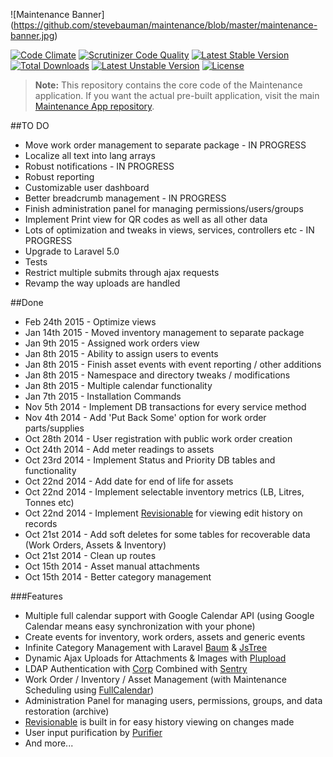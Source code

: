 ![Maintenance Banner]
(https://github.com/stevebauman/maintenance/blob/master/maintenance-banner.jpg)

[![Code Climate](https://codeclimate.com/github/stevebauman/maintenance/badges/gpa.svg)](https://codeclimate.com/github/stevebauman/maintenance)
[![Scrutinizer Code Quality](https://scrutinizer-ci.com/g/stevebauman/maintenance/badges/quality-score.png?b=master)](https://scrutinizer-ci.com/g/stevebauman/maintenance/?branch=master)
[![Latest Stable Version](https://poser.pugx.org/stevebauman/maintenance/v/stable.svg)](https://packagist.org/packages/stevebauman/maintenance) 
[![Total Downloads](https://poser.pugx.org/stevebauman/maintenance/downloads.svg)](https://packagist.org/packages/stevebauman/maintenance) 
[![Latest Unstable Version](https://poser.pugx.org/stevebauman/maintenance/v/unstable.svg)](https://packagist.org/packages/stevebauman/maintenance) 
[![License](https://poser.pugx.org/stevebauman/maintenance/license.svg)](https://packagist.org/packages/stevebauman/maintenance)

> **Note:** This repository contains the core code of the Maintenance application. If you want the actual pre-built application, visit the main [Maintenance App repository](https://github.com/stevebauman/maintenance-app).

##TO DO
* Move work order management to separate package - IN PROGRESS
* Localize all text into lang arrays
* Robust notifications - IN PROGRESS
* Robust reporting
* Customizable user dashboard
* Better breadcrumb management - IN PROGRESS
* Finish administration panel for managing permissions/users/groups
* Implement Print view for QR codes as well as all other data
* Lots of optimization and tweaks in views, services, controllers etc - IN PROGRESS
* Upgrade to Laravel 5.0
* Tests
* Restrict multiple submits through ajax requests
* Revamp the way uploads are handled

##Done
* Feb 24th 2015 - Optimize views
* Jan 14th 2015 - Moved inventory management to separate package
* Jan 9th 2015 - Assigned work orders view
* Jan 8th 2015 - Ability to assign users to events
* Jan 8th 2015 - Finish asset events with event reporting / other additions
* Jan 8th 2015 - Namespace and directory tweaks / modifications
* Jan 8th 2015 - Multiple calendar functionality
* Jan 7th 2015 - Installation Commands
* Nov 5th 2014 - Implement DB transactions for every service method
* Nov 4th 2014 - Add 'Put Back Some' option for work order parts/supplies
* Oct 28th 2014 - User registration with public work order creation
* Oct 24th 2014 - Add meter readings to assets
* Oct 23rd 2014 - Implement Status and Priority DB tables and functionality
* Oct 22nd 2014 - Add date for end of life for assets
* Oct 22nd 2014 - Implement selectable inventory metrics (LB, Litres, Tonnes etc)
* Oct 22nd 2014 - Implement [Revisionable](https://github.com/VentureCraft/revisionable) for viewing edit history on records
* Oct 21st 2014 - Add soft deletes for some tables for recoverable data (Work Orders, Assets & Inventory)
* Oct 21st 2014 - Clean up routes
* Oct 15th 2014 - Asset manual attachments
* Oct 15th 2014 - Better category management

###Features
* Multiple full calendar support with Google Calendar API (using Google Calendar means easy synchronization with your phone)
* Create events for inventory, work orders, assets and generic events
* Infinite Category Management with Laravel [Baum](https://github.com/etrepat/baum) & [JsTree](https://github.com/vakata/jstree)
* Dynamic Ajax Uploads for Attachments & Images with [Plupload](https://github.com/jildertmiedema/laravel-plupload)
* LDAP Authentication with [Corp](https://github.com/stevebauman/Corp) Combined with [Sentry](https://github.com/cartalyst/sentry)
* Work Order / Inventory / Asset Management (with Maintenance Scheduling using [FullCalendar](https://github.com/arshaw/fullcalendar))
* Administration Panel for managing users, permissions, groups, and data restoration (archive)
* [Revisionable](https://github.com/VentureCraft/revisionable) is built in for easy history viewing on changes made
* User input purification by [Purifier](https://github.com/mewebstudio/Purifier)
* And more...